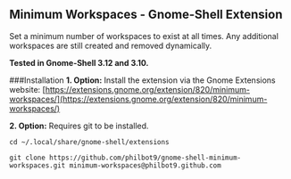 Minimum Workspaces - Gnome-Shell Extension
--------------------------------------------

Set a minimum number of workspaces to exist at all times.
Any additional workspaces are still created and removed dynamically.  

**Tested in Gnome-Shell 3.12 and 3.10.** 


###Installation
**1. Option:** 
Install the extension via the Gnome Extensions website:
[https://extensions.gnome.org/extension/820/minimum-workspaces/](https://extensions.gnome.org/extension/820/minimum-workspaces/)

**2. Option:**
Requires git to be installed.   
```
cd ~/.local/share/gnome-shell/extensions
```   
```
git clone https://github.com/philbot9/gnome-shell-minimum-workspaces.git minimum-workspaces@philbot9.github.com
```
